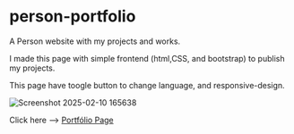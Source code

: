 # person-portfolio
A Person website with my projects and works.

I made this page with simple frontend (html,CSS, and bootstrap) to publish my projects.

This page have toogle button to change language, and responsive-design.

![Screenshot 2025-02-10 165638](https://github.com/user-attachments/assets/096210fb-ad42-4b47-abe4-78e48b29f5d5)


Click here --> [Portfólio Page](www.arthursp.com.br) 
